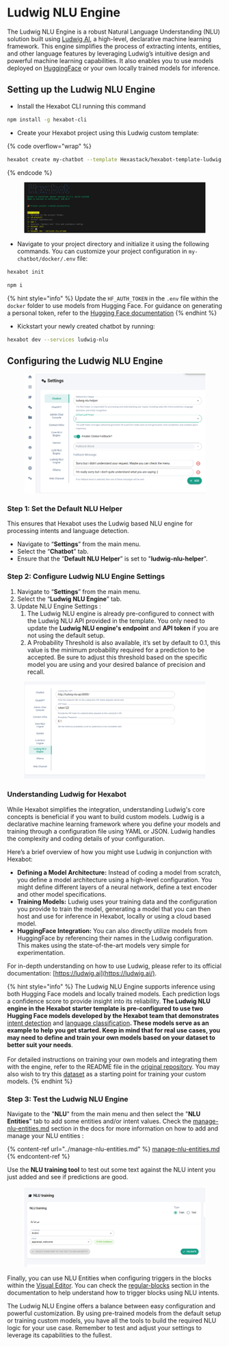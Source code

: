# Ludwig NLU Engine

The Ludwig NLU Engine is a robust Natural Language Understanding (NLU) solution built using [Ludwig AI](https://ludwig.ai/), a high-level, declarative machine learning framework. This engine simplifies the process of extracting intents, entities, and other language features by leveraging Ludwig’s intuitive design and powerful machine learning capabilities. It also enables you to use models deployed on [HuggingFace](https://huggingface.co) or your own locally trained models for inference.

## Setting up the Ludwig NLU Engine

* Install the Hexabot CLI running this command&#x20;

```bash
npm install -g hexabot-cli
```

* Create your Hexabot project using this Ludwig custom template:&#x20;

{% code overflow="wrap" %}
```bash
hexabot create my-chatbot --template Hexastack/hexabot-template-ludwig
```
{% endcode %}

<figure><img src="../../../.gitbook/assets/Screenshot from 2024-12-20 17-31-16.png" alt=""><figcaption></figcaption></figure>

* Navigate to your project directory and initialize it using the following commands. You can customize your project configuration in `my-chatbot/docker/.env` file:

```bash
hexabot init
```

```bash
npm i
```

{% hint style="info" %}
Update the `HF_AUTH_TOKEN` in the `.env` file within the `docker` folder to use models from Hugging Face. For guidance on generating a personal token, refer to the [Hugging Face documentation](https://huggingface.co/docs/hub/security) &#x20;
{% endhint %}

* Kickstart your newly created chatbot by running:&#x20;

```bash
hexabot dev --services ludwig-nlu
```

## Configuring the Ludwig NLU Engine

<figure><img src="../../../.gitbook/assets/Screenshot from 2024-12-20 19-24-42.png" alt=""><figcaption></figcaption></figure>

### **Step 1: Set the Default NLU Helper**

This ensures that Hexabot uses the Ludwig based NLU engine for processing intents and language detection.

* Navigate to “**Settings**” from the main menu.
* Select the “**Chatbot**” tab.
* Ensure that the “**Default NLU Helper**” is set to "**ludwig-nlu-helper**".

### **Step 2: Configure Ludwig NLU Engine Settings**

1. Navigate to “**Settings**” from the main menu.
2. Select the “**Ludwig NLU Engine**” tab.
3. Update NLU Engine Settings :
   1. The Ludwig NLU engine is already pre-configured to connect with the Ludwig NLU API provided in the template. You only need to update the **Ludwig NLU engine's endpoint** and **API token** if you are not using the default setup.
   2. A Probability Threshold is also available, it’s set by default to 0.1, this value is the minimum probability required for a prediction to be accepted. Be sure to adjust this threshold based on the specific model you are using and your desired balance of precision and recall.

<figure><img src="../../../.gitbook/assets/Screenshot from 2024-12-20 19-15-41.png" alt=""><figcaption></figcaption></figure>

### **Understanding Ludwig for Hexabot**

While Hexabot simplifies the integration, understanding Ludwig's core concepts is beneficial if you want to build custom models. Ludwig is a declarative machine learning framework where you define your models and training through a configuration file using YAML or JSON. Ludwig handles the complexity and coding details of your configuration.

Here’s a brief overview of how you might use Ludwig in conjunction with Hexabot:

* **Defining a Model Architecture:** Instead of coding a model from scratch, you define a model architecture using a high-level configuration. You might define different layers of a neural network, define a text encoder and other model specifications.
* **Training Models:** Ludwig uses your training data and the configuration you provide to train the model, generating a model that you can then host and use for inference in Hexabot, locally or using a cloud based model.
* **HuggingFace Integration:** You can also directly utilize models from HuggingFace by referencing their names in the Ludwig configuration. This makes using the state-of-the-art models very simple for experimentation.

For in-depth understanding on how to use Ludwig, please refer to its official documentation: [https://ludwig.ai](https://ludwig.ai/).

{% hint style="info" %}
The Ludwig NLU Engine supports inference using both Hugging Face models and locally trained models. Each prediction logs a confidence score to provide insight into its reliability. **The Ludwig NLU engine in the Hexabot starter template is pre-configured to use two Hugging Face models developed by the Hexabot team that demonstrates** [intent detection](https://huggingface.co/Hexastack/intent-classifier-lstm) and [language classification](https://huggingface.co/Hexastack/language-classifier-cnn)**. These models serve as an example to help you get started. Keep in mind that for real use cases, you may need to define and train your own models based on your dataset to better suit your needs**.\
\
For detailed instructions on training your own models and integrating them with the engine, refer to the README file in the [original repository](https://github.com/Hexastack/hexabot-ludwig-nlu/). You may also wish to try this [dataset](https://huggingface.co/datasets/Hexastack/hexabot-smalltalk-trilingual) as a starting point for training your custom models.
{% endhint %}

### **Step 3: Test the Ludwig NLU Engine**

Navigate to the "**NLU**" from the main menu and then select the "**NLU Entities**" tab to add some entities and/or intent values. Check the [manage-nlu-entities.md](../manage-nlu-entities.md "mention") section in the docs for more information on how to add and manage your NLU entities :

{% content-ref url="../manage-nlu-entities.md" %}
[manage-nlu-entities.md](../manage-nlu-entities.md)
{% endcontent-ref %}

Use the **NLU training tool** to test out some text against the NLU intent you just added and see if predictions are good.

<figure><img src="../../../.gitbook/assets/Screenshot from 2024-12-20 19-32-23.png" alt=""><figcaption></figcaption></figure>

Finally, you can use NLU Entities when configuring triggers in the blocks within the [Visual Editor](../../visual-editor/). You can check the [regular-blocks](../../visual-editor/regular-blocks/ "mention") section in the documentation to help understand how to trigger blocks using NLU intents.

The Ludwig NLU Engine offers a balance between easy configuration and powerful customization. By using pre-trained models from the default setup or training custom models, you have all the tools to build the required NLU logic for your use case. Remember to test and adjust your settings to leverage its capabilities to the fullest.
